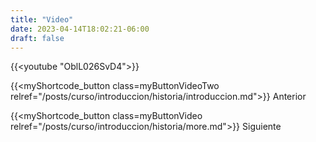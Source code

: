 ```yaml
---
title: "Video"
date: 2023-04-14T18:02:21-06:00
draft: false
---
```


{{<youtube "OblL026SvD4">}}

{{<myShortcode_button class=myButtonVideoTwo relref="/posts/curso/introduccion/historia/introduccion.md">}} Anterior

{{<myShortcode_button class=myButtonVideo relref="/posts/curso/introduccion/historia/more.md">}} Siguiente